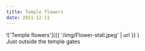 ```yaml
---
title: Temple flowers
date: 2021-12-11
---
```


!['Temple flowers']({{ '/img/Flower-stall.jpeg' | url }} )
<br>
Just outside the temple gates